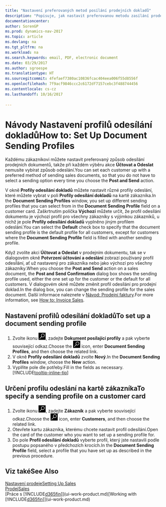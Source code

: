 ```yaml
---
title: "Nastavení preferovaných metod posílání prodejních dokladů"
description: "Popisuje, jak nastavit preferovanou metodu zasílání prodejních dokumentů pro každého zákazníka, například e-mail, PDF, elektronický dokument atd."
documentationcenter: 
author: SorenGP
ms.prod: dynamics-nav-2017
ms.topic: article
ms.devlang: na
ms.tgt_pltfrm: na
ms.workload: na
ms.search.keywords: email, PDF, electronic document
ms.date: 03/29/2017
ms.author: sgroespe
ms.translationtype: HT
ms.sourcegitcommit: 4fefaef7380ac10836fcac404eea006f55d8556f
ms.openlocfilehash: 7f9acf9846ccc2c6172df7157cebc3f488744456
ms.contentlocale: cs-cz
ms.lasthandoff: 10/16/2017

---
```

# <a name="how-to-set-up-document-sending-profiles"></a><span data-ttu-id="c6f29-103">Návody Nastavení profilů odesílání dokladů</span><span class="sxs-lookup"><span data-stu-id="c6f29-103">How to: Set Up Document Sending Profiles</span></span>
<span data-ttu-id="c6f29-104">Každému zákazníkovi můžete nastavit preferovaný způsob odesílání prodejních dokumentů, takže při každém výběru akce **Účtovat a Odeslat** nemusíte vybírat způsob odeslání.</span><span class="sxs-lookup"><span data-stu-id="c6f29-104">You can set each customer up with a preferred method of sending sales documents, so that you do not have to select a sending option every time you choose the **Post and Send** action.</span></span>

<span data-ttu-id="c6f29-105">V okně **Profily odesílání dokladů** můžete nastavit různé profily odeslání, které můžete vybrat v poli **Profily odesílání dokladů** na kartě zákazníka.</span><span class="sxs-lookup"><span data-stu-id="c6f29-105">In the **Document Sending Profiles** window, you set up different sending profiles that you can select from in the **Document Sending Profile** field on a customer card.</span></span> <span data-ttu-id="c6f29-106">Zaškrtnutím políčka **Výchozí** můžete určit, že profil odesílání dokumentu je výchozí profil pro všechny zákazníky s výjimkou zákazníků, u nichž je pole **Profily odesílání dokladů** vyplněno jiným profilem odeslání.</span><span class="sxs-lookup"><span data-stu-id="c6f29-106">You can select the **Default** check box to specify that the document sending profile is the default profile for all customers, except for customers where the **Document Sending Profile** field is filled with another sending profile.</span></span>

<span data-ttu-id="c6f29-107">Když zvolíte akci **Účtovat a Odeslat** v prodejním dokumentu, tak se v dialogovém okně **Potvrzení účtování a odeslání** zobrazí používaný profil odesílání, ať už nastavený pro zákazníka nebo jako výchozí pro všechny zákazníky.</span><span class="sxs-lookup"><span data-stu-id="c6f29-107">When you choose the **Post and Send** action on a sales document, the **Post and Send Confirmation** dialog box shows the sending profile used, either the one set up for the customer or the default for all customers.</span></span> <span data-ttu-id="c6f29-108">V dialogovém okně můžete změnit profil odesílání pro prodejní doklad.</span><span class="sxs-lookup"><span data-stu-id="c6f29-108">In the dialog box, you can change the sending profile for the sales document.</span></span> <span data-ttu-id="c6f29-109">Další informace naleznete v [Návod: Prodejní faktury](sales-how-invoice-sales.md).</span><span class="sxs-lookup"><span data-stu-id="c6f29-109">For more information, see [How to: Invoice Sales](sales-how-invoice-sales.md).</span></span>

## <a name="to-set-up-a-document-sending-profile"></a><span data-ttu-id="c6f29-110">Nastavení profilů odesílání dokladů</span><span class="sxs-lookup"><span data-stu-id="c6f29-110">To set up a document sending profile</span></span>
1. <span data-ttu-id="c6f29-111">Zvolte ikonu ![Vyhledat stránku nebo sestavu](media/ui-search/search_small.png "Ikona Vyhledat stránku nebo sestavu"), zadejte **Dokument posílající profily** a pak vyberte související odkaz.</span><span class="sxs-lookup"><span data-stu-id="c6f29-111">Choose the ![Search for Page or Report](media/ui-search/search_small.png "Search for Page or Report icon") icon, enter **Document Sending Profiles**, and then choose the related link.</span></span>
2. <span data-ttu-id="c6f29-112">V okně **Profily odesílání dokladů** zvolte **Nový**.</span><span class="sxs-lookup"><span data-stu-id="c6f29-112">In the **Document Sending Profiles** window, choose the **New** action.</span></span>
3. <span data-ttu-id="c6f29-113">Vyplňte pole dle potřeby.</span><span class="sxs-lookup"><span data-stu-id="c6f29-113">Fill in the fields as necessary.</span></span> [!INCLUDE[tooltip-inline-tip](includes/tooltip-inline-tip_md.md)]

## <a name="to-specify-a-sending-profile-on-a-customer-card"></a><span data-ttu-id="c6f29-114">Určení profilu odeslání na kartě zákazníka</span><span class="sxs-lookup"><span data-stu-id="c6f29-114">To specify a sending profile on a customer card</span></span>
1. <span data-ttu-id="c6f29-115">Zvolte ikonu ![Vyhledat stránku nebo sestavu](media/ui-search/search_small.png "Ikona Vyhledat stránku nebo sestavu"), zadejte **Zákazník** a pak vyberte související odkaz.</span><span class="sxs-lookup"><span data-stu-id="c6f29-115">Choose the ![Search for Page or Report](media/ui-search/search_small.png "Search for Page or Report icon") icon, enter **Customers**, and then choose the related link.</span></span>
2. <span data-ttu-id="c6f29-116">Otevřete kartu zákazníka, kterému chcete nastavit profil odesílání.</span><span class="sxs-lookup"><span data-stu-id="c6f29-116">Open the card of the customer who you want to set up a sending profile for.</span></span>
3. <span data-ttu-id="c6f29-117">Do pole **Profil odesílání dokladů** vyberte profil, který jste nastavili podle postupu popsaného v předchozích krocích.</span><span class="sxs-lookup"><span data-stu-id="c6f29-117">In the **Document Sending Profile** field, select a profile that you have set up as described in the previous procedure.</span></span>

## <a name="see-also"></a><span data-ttu-id="c6f29-118">Viz také</span><span class="sxs-lookup"><span data-stu-id="c6f29-118">See Also</span></span>
[<span data-ttu-id="c6f29-119">Nastavení prodeje</span><span class="sxs-lookup"><span data-stu-id="c6f29-119">Setting Up Sales</span></span>](sales-setup-sales.md)  
[<span data-ttu-id="c6f29-120">Prodej</span><span class="sxs-lookup"><span data-stu-id="c6f29-120">Sales</span></span>](sales-manage-sales.md)  
<span data-ttu-id="c6f29-121">[Práce s [!INCLUDE[d365fin](includes/d365fin_md.md)]](ui-work-product.md)</span><span class="sxs-lookup"><span data-stu-id="c6f29-121">[Working with [!INCLUDE[d365fin](includes/d365fin_md.md)]](ui-work-product.md)</span></span>

